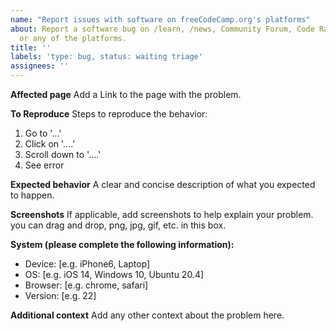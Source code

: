 ```yaml
---
name: "Report issues with software on freeCodeCamp.org's platforms"
about: Report a software bug on /learn, /news, Community Forum, Code Radio
  or any of the platforms.
title: ''
labels: 'type: bug, status: waiting triage'
assignees: ''
---
```


<!--
NOTE: If you're reporting a security issue, don't create a GitHub issue. Instead, email security@freecodecamp.org. We will look into it immediately.
-->

**Affected page**
Add a Link to the page with the problem.

**To Reproduce**
Steps to reproduce the behavior:

1. Go to '...'
2. Click on '....'
3. Scroll down to '....'
4. See error

**Expected behavior**
A clear and concise description of what you expected to happen.

**Screenshots**
If applicable, add screenshots to help explain your problem. you can drag and drop, png, jpg, gif, etc. in this box.

**System (please complete the following information):**

- Device: [e.g. iPhone6, Laptop]
- OS: [e.g. iOS 14, Windows 10, Ubuntu 20.4]
- Browser: [e.g. chrome, safari]
- Version: [e.g. 22]

**Additional context**
Add any other context about the problem here.
